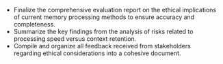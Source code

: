 - Finalize the comprehensive evaluation report on the ethical implications of current memory processing methods to ensure accuracy and completeness.
- Summarize the key findings from the analysis of risks related to processing speed versus context retention.
- Compile and organize all feedback received from stakeholders regarding ethical considerations into a cohesive document.